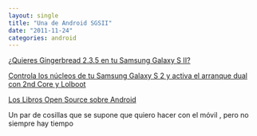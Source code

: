 ```yaml
---
layout: single
title: "Una de Android SGSII"
date: "2011-11-24"
categories: android
---
```


[¿Quieres Gingerbread 2.3.5 en tu Samsung Galaxy S II?](https://www.elandroidelibre.com/2011/11/%c2%bfquieres-gingerbread-2-3-5-en-tu-samsung-galaxy-s-ii.html)

[Controla los núcleos de tu Samsung Galaxy S 2 y activa el arranque dual con 2nd Core y Lolboot](https://www.elandroidelibre.com/2011/11/controla-los-nucleos-de-tu-samsung-galaxy-s-2-y-activa-el-arranque-dual-con-2nd-core-y-lolboot.html)

[Los Libros Open Source sobre Android](https://www.elandroidelibre.com/2011/11/los-libros-open-source-sobre-android.html)

Un par de cosillas que se supone que quiero hacer con el móvil , pero no siempre hay tiempo
